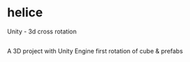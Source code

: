 # helice
Unity - 3d cross rotation

##
A 3D project with Unity Engine 
first rotation of cube & prefabs
